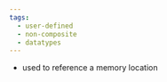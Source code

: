 ```yaml
---
tags:
  - user-defined
  - non-composite
  - datatypes
---
```

- used to reference a memory location